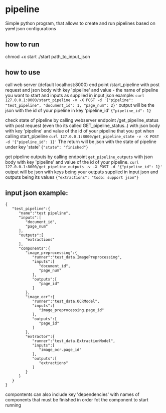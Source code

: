 # pipeline
Simple python program, that allows to create and run pipelines based on ~~yaml~~ json configurations

## how to run
chmod +x start
./start path_to_input_json

## how to use
call web server (default localhost:8000) end point /start_pipeline with post request and json body with key 'pipeline' and value - the name of pipeline you want to start and inputs as supplied in input json
example:
`curl 127.0.0.1:8000/start_pipeline -v -X POST -d '{"pipeline": "test_pipeline", "document_id": 1, "page_num": 2}'`
output will be the json with the id of your pipeline in key 'pipeline_id'
`{"pipeline_id": 1}`

check state of pipeline by calling webserver endpoint /get_pipeline_status with post request (even tho its called GET_pipeline_status..) with json body with key 'pipeline' and value of the id of your pipeline that you got when calling start_pipeline
`curl 127.0.0.1:8000/get_pipeline_state -v -X POST -d '{"pipeline_id": 1}'`
The return will be json with the state of pipeline under key 'state'
`{"state": "finished"}`

get pipeline outputs by calling endpoint `get_pipeline_outputs` with json body with key 'pipeline' and value of the id of your pipeline.
`curl 127.0.0.1:8000/get_pipeline_outputs -v -X POST -d '{"pipeline_id": 1}'`
output will be json with keys being your outputs supplied in input json and outputs being its values
`{"extractions": "todo: support json"}`



## input json example:
```
{
   "test_pipeline":{
      "name":"test pipeline",
      "inputs":[
         "document_id",
         "page_num"
      ],
      "outputs":[
         "extractions"
      ],
      "components":{
         "image_preprocessing":{
            "runner":"test_data.ImagePreprocessing",
            "inputs":[
               "document_id",
               "page_num"
            ],
            "outputs":[
               "page_id"
            ]
         },
         "image_ocr":{
            "runner":"test_data.OCRModel",
            "inputs":[
               "image_preprocessing.page_id"
            ],
            "outputs":[
               "page_id"
            ]
         },
         "extractor":{
            "runner":"test_data.ExtractionModel",
            "inputs":[
               "image_ocr.page_id"
            ],
            "outputs":[
               "extractions"
            ]
         }
      }
   }
}
```
compontents can also include key 'dependencies' with names of components that must be finished in order fot the component to start running
